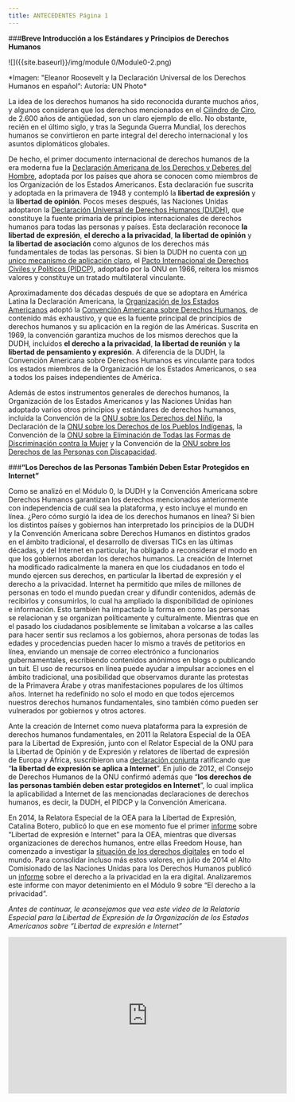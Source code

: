 ```yaml
---
title: ANTECEDENTES Página 1
---
```


###**Breve Introducción a los Estándares y Principios de Derechos Humanos**

![]({{site.baseurl}}/img/module 0/Module0-2.png)
<p>*Imagen: "Eleanor Roosevelt y la Declaración Universal de los Derechos Humanos en español”: Autoría: UN Photo*</p>

La idea de los derechos humanos ha sido reconocida durante muchos años, y algunos consideran que los derechos mencionados en el <a href="https://es.wikipedia.org/wiki/Cilindro_de_Ciro" target="_blank">Cilindro de Ciro</a>, de 2.600 años de antigüedad, son un claro ejemplo de ello. No obstante, recién en el último siglo, y tras la Segunda Guerra Mundial, los derechos humanos se convirtieron en parte integral del derecho internacional y los asuntos diplomáticos globales.
 
De hecho, el primer documento internacional de derechos humanos de la era moderna fue la  <a href="http://www.oas.org/es/cidh/mandato/Basicos/declaracion.asp" target="_blank">Declaración Americana de los Derechos y Deberes del Hombre</a>, adoptada por los países que ahora se conocen como miembros de los Organización de los Estados Americanos. Esta declaración fue suscrita y adoptada en la primavera de 1948 y contempló la **libertad de expresión** y la **libertad de opinión**. Pocos meses después, las Naciones Unidas adoptaron la  <a href="http://www.refworld.org/cgi-bin/texis/vtx/rwmain/opendocpdf.pdf?reldoc=y&docid=47a080e32" target="_blank">Declaración Universal de Derechos Humanos (DUDH)</a>, que constituye la fuente primaria de principios internacionales de derechos humanos para todas las personas y países. Esta declaración reconoce **la libertad de expresión**, **el derecho a la privacidad**, **la libertad de opinión** y **la libertad de asociación** como algunos de los derechos más fundamentales de todas las personas. Si bien la DUDH no cuenta con <a href="http://www.un.org/spanish/hr/50/dpi1937c.htm" target="_blank">un unico mecanismo de aplicación claro</a>, el <a href="http://www.ohchr.org/SP/ProfessionalInterest/Pages/CCPR.aspx" target="_blank">Pacto Internacional de Derechos Civiles y Políticos (PIDCP)</a>, adoptado por la ONU en 1966, reitera los mismos valores y constituye un tratado multilateral vinculante.
 
Aproximadamente dos décadas después de que se adoptara en América Latina la Declaración Americana, la <a href="http://www.oas.org/es/" target="_blank">Organización de los Estados Americanos</a> adoptó la <a href="http://www.oas.org/dil/esp/tratados_b-32_convencion_americana_sobre_derechos_humanos.htm" target="_blank">Convención Americana sobre Derechos Humanos</a>, de contenido más exhaustivo, y que es la fuente principal de principios de derechos humanos y su aplicación en la región de las Américas. Suscrita en 1969, la convención garantiza muchos de los mismos derechos que la DUDH, incluidos **el derecho a la privacidad**, **la libertad de reunión** y **la libertad de pensamiento y expresión**. A diferencia de la DUDH, la Convención Americana sobre Derechos Humanos es vinculante para todos los estados miembros de la Organización de los Estados Americanos, o sea  a todos los países independientes de América.
 
Además de estos instrumentos generales de derechos humanos, la Organización de los Estados Americanos y las Naciones Unidas han adoptado varios otros principios y estándares de derechos humanos, incluida la Convención de la <a href="http://www.un.org/es/rights/overview/conventions.shtml" target="_blank">ONU sobre los Derechos del Niño</a>, la Declaración de la <a href="http://www.un.org/esa/socdev/unpfii/documents/DRIPS_es.pdf" target="_blank">ONU sobre los Derechos de los Pueblos Indígenas</a>, la Convención de la <a href="http://www.un.org/es/rights/overview/conventions.shtml" target="_blank">ONU sobre la Eliminación de Todas las Formas de Discriminación contra la Mujer</a> y la Convención de la <a href="http://www.un.org/esa/socdev/enable/documents/tccconvs.pdf" target="_blank">ONU sobre los Derechos de las Personas con Discapacidad</a>.

###**“Los Derechos de las Personas También Deben Estar Protegidos en Internet”**
 
Como se analizó en el Módulo 0, la DUDH y la Convención Americana sobre Derechos Humanos garantizan los derechos mencionados anteriormente con independencia de cuál sea la plataforma, y esto incluye el mundo en línea. ¿Pero cómo surgió la idea de los derechos humanos en línea? Si bien los distintos países y gobiernos han interpretado los principios de la DUDH y la Convención Americana sobre Derechos Humanos en distintos grados en el ámbito tradicional, el desarrollo de diversas TICs en las últimas décadas, y del Internet en particular, ha obligado a reconsiderar el modo en que los gobiernos abordan los derechos humanos. La creación de Internet ha modificado radicalmente la manera en que los ciudadanos en todo el mundo ejercen sus derechos, en particular la libertad de expresión y el derecho a la privacidad. Internet ha permitido que miles de millones de personas en todo el mundo puedan crear y difundir contenidos, además de recibirlos y consumirlos, lo cual ha ampliado la disponibilidad de opiniones e información. Esto también ha impactado la forma en como las personas se relacionan y se organizan políticamente y culturalmente. Mientras que en el pasado los ciudadanos posiblemente se limitaban a volcarse a las calles para hacer sentir sus reclamos a los gobiernos, ahora personas de todas las edades y procedencias pueden hacer lo mismo a través de petitorios en línea, enviando un mensaje de correo electrónico a funcionarios gubernamentales, escribiendo contenidos anónimos en blogs o publicando un tuit. El uso de recursos en línea puede ayudar a impulsar acciones en el ámbito tradicional, una posibilidad que observamos durante las protestas de la Primavera Árabe y otras manifestaciones populares de los últimos años. Internet ha redefinido no solo el modo en que todos ejercemos nuestros derechos humanos fundamentales, sino también cómo pueden ser vulnerados por gobiernos y otros actores.
 
Ante la creación de Internet como nueva plataforma para la expresión de derechos humanos fundamentales, en 2011 la Relatora Especial de la OEA para la Libertad de Expresión, junto con el Relator Especial de la ONU para la Libertad de Opinión y de Expresión y relatores de libertad de expresión de Europa y África, suscribieron una <a href="http://www.oas.org/es/cidh/expresion/showarticle.asp?artID=848&lID=2" target="_blank">declaración conjunta</a> ratificando que “**la libertad de expresión se aplica a Internet**”. En julio de 2012, el Consejo de Derechos Humanos de la ONU confirmó además que “**los derechos de las personas también deben estar protegidos en Internet**”, lo cual implica la aplicabilidad a Internet de las mencionadas declaraciones de derechos humanos, es decir, la DUDH, el PIDCP y la Convención Americana. 

En 2014, la Relatora Especial de la OEA para la Libertad de Expresión, Catalina Botero, publicó lo que en ese momento fue el primer <a href="http://www.oas.org/es/cidh/expresion/docs/informes/2014_04_08_Internet_WEB.pdf" target="_blank">informe</a> sobre “Libertad de expresión e Internet” para la OEA, mientras que diversas organizaciones de derechos humanos, entre ellas Freedom House, han comenzado a investigar la <a href="https://freedomhouse.org/report-types/freedom-net#/h" target="_blank">situación de los derechos digitales</a> en todo el mundo. Para consolidar incluso más estos valores, en julio de 2014 el Alto Comisionado de las Naciones Unidas para los Derechos Humanos publicó un <a href="http://www.ohchr.org/EN/HRBodies/HRC/RegularSessions/Session27/Documents/A-HRC-27-37_sp.doc" target="_blank">informe</a> sobre el derecho a la privacidad en la era digital. Analizaremos este informe con mayor detenimiento en el Módulo 9 sobre “El derecho a la privacidad”.

*Antes de continuar, le aconsejamos que vea este video de la Relatoría Especial para la Libertad de Expresión de la Organización de los Estados Americanos sobre “Libertad de expresión e Internet”*
<iframe width="560" height="315" src="https://www.youtube.com/embed/YaTvcMCrcNg" frameborder="0" allowfullscreen></iframe>
